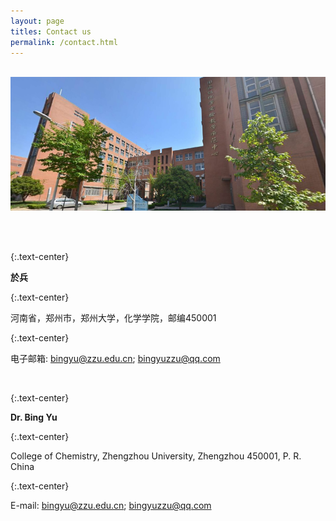 ```yaml
---
layout: page
titles: Contact us
permalink: /contact.html
---
```

<br />

<img src="assets/img/chem-building.png" alt="chem-building" style="zoom: 100%;" class="aligncenter" />

<br /><br />

{:.text-center}

**於兵**

{:.text-center}

河南省，郑州市，郑州大学，化学学院，邮编450001

{:.text-center}

电子邮箱: bingyu@zzu.edu.cn; bingyuzzu@qq.com

<br />

{:.text-center}

**Dr. Bing Yu**

{:.text-center}

College of Chemistry, Zhengzhou University, Zhengzhou 450001, P. R. China

{:.text-center}

E-mail: bingyu@zzu.edu.cn; bingyuzzu@qq.com
